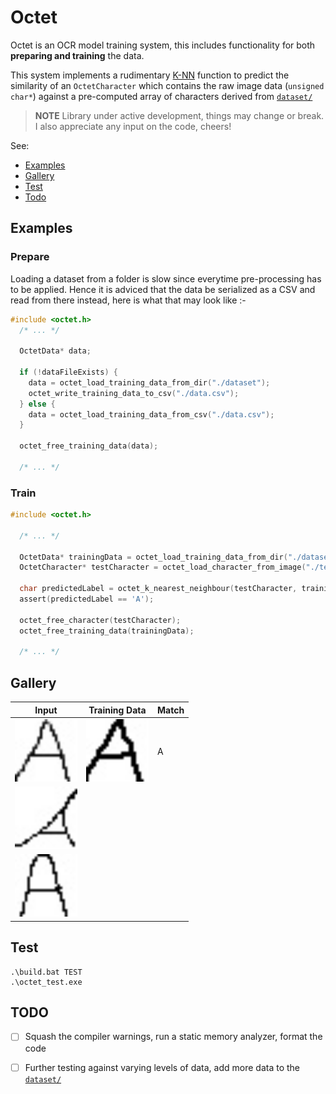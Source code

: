 # Octet

Octet is an OCR model training system, this includes functionality for both **preparing and training** the data.

This system implements a rudimentary [K-NN](https://www.ibm.com/topics/knn) function to predict the similarity of an `OctetCharacter` which contains the raw image data (`unsigned char*`) against a pre-computed array of characters derived from  [`dataset/`](./dataset)

> **NOTE**
> Library under active development, things may change or break. I also appreciate any input on the code, cheers!

See:
- [Examples](#examples)
- [Gallery](#gallery)
- [Test](#Test)
- [Todo](#todo)

## Examples

### Prepare

Loading a dataset from a folder is slow since everytime pre-processing has to be applied. Hence it is adviced that the data be serialized as a CSV and read from there instead, here is what that may look like :-

```c
#include <octet.h>
  /* ... */

  OctetData* data;

  if (!dataFileExists) {
    data = octet_load_training_data_from_dir("./dataset");
    octet_write_training_data_to_csv("./data.csv");
  } else {
    data = octet_load_training_data_from_csv("./data.csv");
  }

  octet_free_training_data(data);

  /* ... */
```

### Train

```c
#include <octet.h>

  /* ... */

  OctetData* trainingData = octet_load_training_data_from_dir("./dataset");
  OctetCharacter* testCharacter = octet_load_character_from_image("./tests/test_data/test-A.jpg");

  char predictedLabel = octet_k_nearest_neighbour(testCharacter, trainingData, /* k */ 3);
  assert(predictedLabel == 'A');

  octet_free_character(testCharacter);
  octet_free_training_data(trainingData);

  /* ... */
```

## Gallery

| Input                                                          | Training Data                             | Match |
|----------------------------------------------------------------|-------------------------------------------|-------|
| <img src="./tests/test_data/test-A.jpg" width="100" />         | <img src="./dataset/A.jpg" width="100" /> | A     |
| <img src="./tests/test_data/test-A-cursive.jpg" width="100" /> |                                           |       |
| <img src="./tests/test_data/test-A-rounded.jpg" width="100" /> |                                           |       |

## Test

```console
.\build.bat TEST
.\octet_test.exe
```

## TODO

- [ ] Squash the compiler warnings, run a static memory analyzer, format the code
- [ ] Further testing against varying levels of data, add more data to the [`dataset/`](./dataset)


